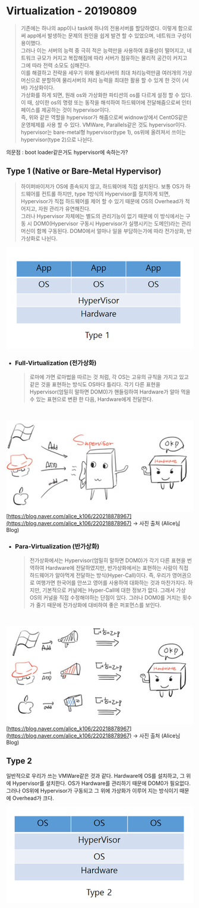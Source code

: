 ﻿
# Virtualization - 20190809
>기존에는 하나의 app이나 task에 하나의 전용서버를 할당하였다. 이렇게 함으로써 app에서 발생하는 문제의 원인을 쉽게 발견 할 수 있었으며, 네트워크 구성이 용이했다.<br>
>그러나 이는 서버의 능력 중 극히 적은 능력만을 사용하여 효율성이 떨어지고, 네트워크 규모가 커지고 복잡해짐에 따라 서버가 점유하는 물리적 공간이 커지고 그에 따라 전력 소모도 심해진다.<br>
>이를 해결하고 전략을 세우기 위해 물리서버의 최대 처리능력만큼 여러개의 가상머신으로 분할하여 물리서버의 처리 능력을 최대한 활용 할 수 있게 한 것이 (서버) 가상화이다.<br>
가상화를 하게 되면, 원래 os와 가상화한 파티션의 os를 다르게 설정 할 수 있다. 이 때, 상이한 os의 명령 또는 동작을 해석하여 하드웨어에 전달해줌으로써 인터페이스를 제공하는 것이 hypervisor이다.<br>
즉, 위와 같은 역할을 hypervisor가 해줌으로써 widnow상에서 CentOS같은 운영체제를 사용 할 수 있다. VMWare, Parallels같은 것도 hypervisor이다.<br>
hypervisor는 bare-metal형 hypervisor(type 1), os위에 올려져서 쓰이는 hypervisor(type 2)으로 나뉜다.

의문점 : boot loader같은거도 hypervisor에 속하는가?

Type 1 (Native or Bare-Metal Hypervisor)
----------------------------------------
>하이퍼바이저가 OS에 종속되지 않고, 하드웨어에 직접 설치된다.
보통 OS가 하드웨어를 컨트롤 하지만, type 1방식의 Hypervisor를 절치하게 되면, Hypervisor가 직접 하드웨어를 제어 할 수 있기 때문에 OS의 Overhead가 적어지고, 자원 관리가 유연해진다.<br>
그러나 Hypervisor 자체에는 별도의 관리기능이 없기 때문에 이 방식에서는 구동 시 DOM0(Hypervisor 구동시 Hypervisor가 실행시키는 도메인)라는 관리 머신이 함께 구동된다. DOM0에서 얼마나 일을 부담하는가에 따라 전가상화, 반가상화로 나뉜다.

![type2](./../../img/virtualization/type1.png)

 - ### Full-Virtualization (전가상화)
	> 로마에 가면 로마법을 따르는 것 처럼, 각 OS는 고유의 규칙을 가지고 있고 같은 것을 표현하는 방식도 OS마다 틀리다. 각기 다른 표현을 Hypervisor(엄밀히 말하면 DOM0)가 핸들링하여 Hardware가 알아 먹을 수 있는 표현으로 변환 한 다음, Hardware에게 전달한다.



<br><br>
![Full-Virtualiztion](./../../img/virtualization/full.JPG)
[https://blog.naver.com/alice_k106/220218878967](https://blog.naver.com/alice_k106/220218878967) -> 사진 출처 (Alice님 Blog)


 - ### Para-Virtualization (반가상화)
	>전가상화에서는 Hypervisor(엄밀히 말하면 DOM0)가 각기 다른 표현을 번역하여 Hardware에 전달하였지만, 반가상화에서는 표현하는 사람이 직접 하드웨어가 알아먹게 전달하는 방식(Hyper-Call)이다. 즉, 우리가 영어권으로 여행가면 한국어를 안쓰고 영어를 사용하여 대화하는 것과 마찬가지다. 
	 하지만, 기본적으로 커널에는 Hyper-Call에 대한 정보가 없다. 그래서 가상 OS의 커널을 직접 수정해야하는 단점이 있다. 그러나 DOM0를 거치는 횟수가 줄기 때문에 전가상화에 대비하여 좋은 퍼포먼스를 보인다.



<br><br>
![Para-Virtualiztion](./../../img/virtualization/para.JPG)
[https://blog.naver.com/alice_k106/220218878967](https://blog.naver.com/alice_k106/220218878967) -> 사진 출처 (Alice님 Blog)



Type 2
------------------------------------------------
일반적으로 우리가 쓰는 VMWare같은 것과 같다.
Hardware에 OS를 설치하고, 그 위에 Hypervisor를 설치한다.
OS가 Hardware를 관리하기 때문에 DOM0가 필요없다. 그러나 OS위에 Hypervisor가 구동되고 그 위에 가상화가 이루어 지는 방식이기 때문에 Overhead가 크다.

![type2](./../../img/virtualization/type2.png)

